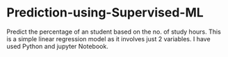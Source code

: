 # Prediction-using-Supervised-ML
Predict the percentage of an student based on the no. of study hours.
This is a simple linear regression model as it involves just 2 variables.
I have used Python and jupyter Notebook.
